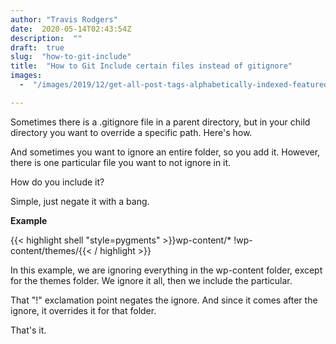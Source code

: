```yaml
---
author: "Travis Rodgers"
date:  2020-05-14T02:43:54Z
description:  ""
draft:  true
slug:  "how-to-git-include"
title:  "How to Git Include certain files instead of gitignore"
images: 
  -  "/images/2019/12/get-all-post-tags-alphabetically-indexed-featured.png"

---
```



Sometimes there is a .gitignore file in a parent directory, but in your child directory you want to override a specific path. Here's how.

And sometimes you want to ignore an entire folder, so you add it. However, there is one particular file you want to not ignore in it.

How do you include it?

Simple, just negate it with a bang.

**Example**

{{< highlight shell "style=pygments" >}}wp-content/*
!wp-content/themes/{{< / highlight >}}

In this example, we are ignoring everything in the wp-content folder, except for the themes folder. We ignore it all, then we include the particular.

That "!" exclamation point negates the ignore. And since it comes after the ignore, it overrides it for that folder.

That's it.



